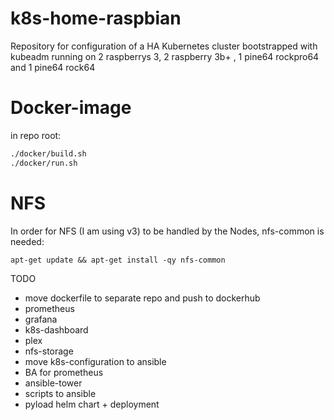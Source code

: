 # k8s-home-raspbian
Repository for configuration of a HA Kubernetes cluster bootstrapped with kubeadm running on 2 raspberrys 3, 2 raspberry 3b+ , 1 pine64 rockpro64 and 1 pine64 rock64

# Docker-image
in repo root:
```bash
./docker/build.sh 
./docker/run.sh
```

# NFS
In order for NFS (I am using v3) to be handled by the Nodes, nfs-common is needed:

`apt-get update && apt-get install -qy nfs-common`

TODO 
* move dockerfile to separate repo and push to dockerhub
* prometheus
* grafana
* k8s-dashboard
* plex
* nfs-storage
* move k8s-configuration to ansible
* BA for prometheus
* ansible-tower
* scripts to ansible
* pyload helm chart + deployment